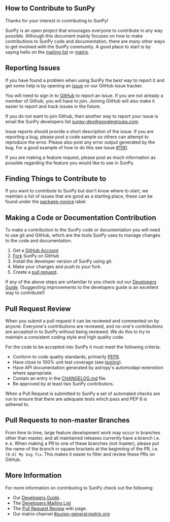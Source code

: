 How to Contribute to SunPy
--------------------------------

Thanks for your interest in contributing to SunPy!

SunPy is an open project that enourages everyone to contribute in any way possible.
Although this document mainly focuses on how to make contributions to SunPy code
and documentation, there are many other ways to get involved with the SunPy
community. A good place to start is by saying hello on
the [mailing list](https://groups.google.com/forum/#!forum/sunpy)
or [matrix](https://riot.im/app/#/room/#sunpy-general:matrix.org).


## Reporting Issues

If you have found a problem when using SunPy the best way to report it and get
some help is by opening an [issue](https://github.com/sunpy/sunpy/issues) on our
GitHub issue tracker.

You will need to sign in to [GitHub](github.com) to report an issue. If you are not
already a member of Github, you will have to join. Joining GitHub will also
make it easier to report and track issues in the future.

If you do not want to join Github, then another way to report your issue is
email the SunPy developers
list
[sunpy-dev@googlegroups.com](https://groups.google.com/forum/#!forum/sunpy-dev).


Issue reports should provide a short description of the issue. If you are
reporting a bug, please post a code sample so others can attempt to reproduce
the error. Please also post any error output generated by the bug. For a good
example of how to do this see issue [#1191](https://github.com/sunpy/sunpy/issues/1191).

If you are making a feature request, please post as much information as possible
regarding the feature you would like to see in SunPy.


## Finding Things to Contribute to

If you want to contribute to SunPy but don't know where to start, we maintain a
list of issues that are good as a starting place, these can be found under the
[package-novice](https://github.com/sunpy/sunpy/issues?q=is%3Aissue+is%3Aopen+label%3Apackage-novice)
label.


## Making a Code or Documentation Contribution

To make a contribution to the SunPy code or documentation you will need to use
git and GitHub, which are the tools SunPy uses to manage changes to the code and
documentation.

1. Get a [GitHub Account](https://github.com/join)
1. [Fork](https://help.github.com/articles/fork-a-repo) SunPy on GitHub
1. Install the developer version of SunPy using git. 
1. Make your changes and push to your fork.
1. Create a [pull request](https://help.github.com/articles/creating-a-pull-request-from-a-fork/).

If any of the above steps are unfamiliar to you check out our
[Developers Guide](http://docs.sunpy.org/en/latest/dev_guide/index.html). (Suggesting
improvements to the developers guide is an excellent way to contribute!)


## Pull Request Review

When you submit a pull request it can be reviewed and commented on by anyone.
Everyone's contributions are reviewed, and no-one's contributions are accepted
in to SunPy without being reviewed. We do this to try to maintain a consistent
coding style and high quality code.

For the code to be accepted into SunPy it must meet the following criteria:

* Conform to code quality standards, primarily [PEP8](http://legacy.python.org/dev/peps/pep-0008/).
* Have close to 100% unit test coverage (see [testing](http://docs.sunpy.org/en/latest/dev.html#testing)).
* Have API documentation generated by astropy's automodapi extenstion where appropriate.
* Contain an entry in the [CHANGELOG.md](https://github.com/sunpy/sunpy/blob/master/CHANGELOG.md) file.
* Be approved by at least two SunPy contributors.

When a Pull Request is submitted to SunPy a set of automated checks are run to
ensure that there are adequate tests which pass and PEP 8 is adhered to.


## Pull Requests to non-master Branches

From time to time, large feature development work may occur in branches other than master, and all 
maintained releases currently have a branch i.e. `0.6`.
When making a PR to one of these branches (not master), please put the name of the branch in square brackets at 
the beginning of the PR, i.e. `[0.6] My bug fix`. This makes it easier to filter and review these PRs on GitHub.

## More Information

For more information on contributing to SunPy check out the following:

* Our [Developers Guide](http://docs.sunpy.org/en/latest/dev_guide/index.html).
* The [Developers Mailing List](https://groups.google.com/forum/#!forum/sunpy-dev)
* The [Pull Request Review](https://github.com/sunpy/sunpy/wiki/Pull-Request-Review-Procedure) wiki page.
* Our matrix channel [#sunpy-general:matrix.org](https://riot.im/app/#/room/#sunpy-general:matrix.org)
